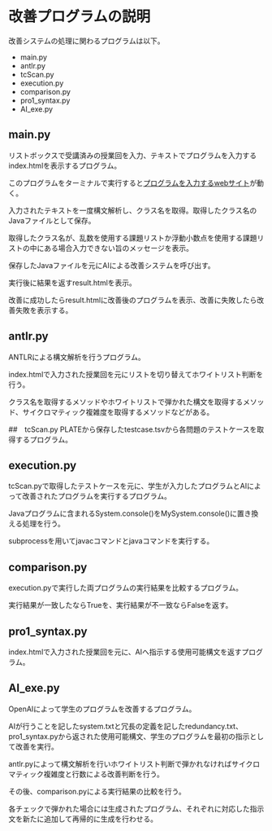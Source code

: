 # 改善プログラムの説明

改善システムの処理に関わるプログラムは以下。

* main.py
* antlr.py
* tcScan.py
* execution.py
* comparison.py
* pro1_syntax.py
* AI_exe.py

## main.py
リストボックスで受講済みの授業回を入力、テキストでプログラムを入力するindex.htmlを表示するプログラム。

このプログラムをターミナルで実行すると[プログラムを入力するwebサイト](http://127.0.0.1:5000)が動く。

入力されたテキストを一度構文解析し、クラス名を取得。取得したクラス名のJavaファイルとして保存。

取得したクラス名が、乱数を使用する課題リストか浮動小数点を使用する課題リストの中にある場合入力できない旨のメッセージを表示。

保存したJavaファイルを元にAIによる改善システムを呼び出す。

実行後に結果を返すresult.htmlを表示。

改善に成功したらresult.htmlに改善後のプログラムを表示、改善に失敗したら改善失敗を表示する。

## antlr.py
ANTLRによる構文解析を行うプログラム。

index.htmlで入力された授業回を元にリストを切り替えてホワイトリスト判断を行う。

クラス名を取得するメソッドやホワイトリストで弾かれた構文を取得するメソッド、サイクロマティック複雑度を取得するメソッドなどがある。

##　tcScan.py
PLATEから保存したtestcase.tsvから各問題のテストケースを取得するプログラム。

## execution.py
tcScan.pyで取得したテストケースを元に、学生が入力したプログラムとAIによって改善されたプログラムを実行するプログラム。

Javaプログラムに含まれるSystem.console()をMySystem.console()に置き換える処理を行う。

subprocessを用いてjavacコマンドとjavaコマンドを実行する。

## comparison.py
execution.pyで実行した両プログラムの実行結果を比較するプログラム。

実行結果が一致したならTrueを、実行結果が不一致ならFalseを返す。

## pro1_syntax.py
index.htmlで入力された授業回を元に、AIへ指示する使用可能構文を返すプログラム。

## AI_exe.py
OpenAIによって学生のプログラムを改善するプログラム。

AIが行うことを記したsystem.txtと冗長の定義を記したredundancy.txt、pro1_syntax.pyから返された使用可能構文、学生のプログラムを最初の指示として改善を実行。

antlr.pyによって構文解析を行いホワイトリスト判断で弾かれなければサイクロマティック複雑度と行数による改善判断を行う。

その後、comparison.pyによる実行結果の比較を行う。

各チェックで弾かれた場合には生成されたプログラム、それぞれに対応した指示文を新たに追加して再帰的に生成を行わせる。